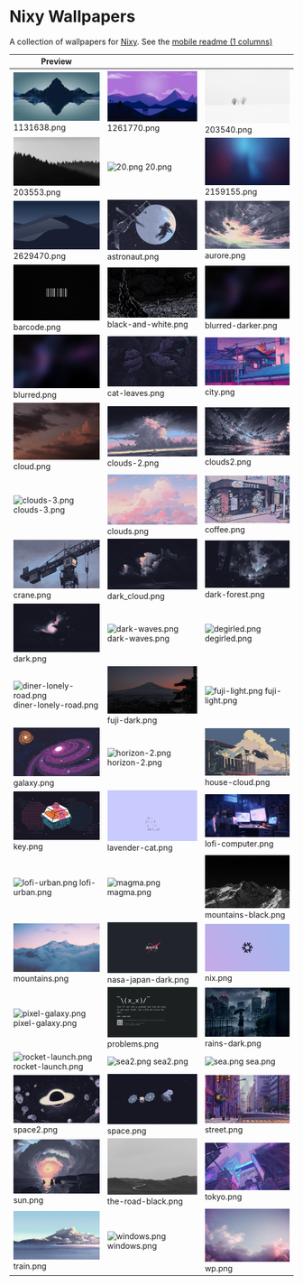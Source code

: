 # Nixy Wallpapers

A collection of wallpapers for [Nixy](https://github.com/anotherhadi/nixy).
See the [mobile readme (1 columns)](./docs/MOBILE-VIEW.md)


| Preview |    |    |
| ------- | -- | -- |
| ![1131638.png](./1131638.png) 1131638.png | ![1261770.png](./1261770.png) 1261770.png | ![203540.png](./203540.png) 203540.png |
| ![203553.png](./203553.png) 203553.png | ![20.png](./20.png) 20.png | ![2159155.png](./2159155.png) 2159155.png |
| ![2629470.png](./2629470.png) 2629470.png | ![astronaut.png](./astronaut.png) astronaut.png | ![aurore.png](./aurore.png) aurore.png |
| ![barcode.png](./barcode.png) barcode.png | ![black-and-white.png](./black-and-white.png) black-and-white.png | ![blurred-darker.png](./blurred-darker.png) blurred-darker.png |
| ![blurred.png](./blurred.png) blurred.png | ![cat-leaves.png](./cat-leaves.png) cat-leaves.png | ![city.png](./city.png) city.png |
| ![cloud.png](./cloud.png) cloud.png | ![clouds-2.png](./clouds-2.png) clouds-2.png | ![clouds2.png](./clouds2.png) clouds2.png |
| ![clouds-3.png](./clouds-3.png) clouds-3.png | ![clouds.png](./clouds.png) clouds.png | ![coffee.png](./coffee.png) coffee.png |
| ![crane.png](./crane.png) crane.png | ![dark_cloud.png](./dark_cloud.png) dark_cloud.png | ![dark-forest.png](./dark-forest.png) dark-forest.png |
| ![dark.png](./dark.png) dark.png | ![dark-waves.png](./dark-waves.png) dark-waves.png | ![degirled.png](./degirled.png) degirled.png |
| ![diner-lonely-road.png](./diner-lonely-road.png) diner-lonely-road.png | ![fuji-dark.png](./fuji-dark.png) fuji-dark.png | ![fuji-light.png](./fuji-light.png) fuji-light.png |
| ![galaxy.png](./galaxy.png) galaxy.png | ![horizon-2.png](./horizon-2.png) horizon-2.png | ![house-cloud.png](./house-cloud.png) house-cloud.png |
| ![key.png](./key.png) key.png | ![lavender-cat.png](./lavender-cat.png) lavender-cat.png | ![lofi-computer.png](./lofi-computer.png) lofi-computer.png |
| ![lofi-urban.png](./lofi-urban.png) lofi-urban.png | ![magma.png](./magma.png) magma.png | ![mountains-black.png](./mountains-black.png) mountains-black.png |
| ![mountains.png](./mountains.png) mountains.png | ![nasa-japan-dark.png](./nasa-japan-dark.png) nasa-japan-dark.png | ![nix.png](./nix.png) nix.png |
| ![pixel-galaxy.png](./pixel-galaxy.png) pixel-galaxy.png | ![problems.png](./problems.png) problems.png | ![rains-dark.png](./rains-dark.png) rains-dark.png |
| ![rocket-launch.png](./rocket-launch.png) rocket-launch.png | ![sea2.png](./sea2.png) sea2.png | ![sea.png](./sea.png) sea.png |
| ![space2.png](./space2.png) space2.png | ![space.png](./space.png) space.png | ![street.png](./street.png) street.png |
| ![sun.png](./sun.png) sun.png | ![the-road-black.png](./the-road-black.png) the-road-black.png | ![tokyo.png](./tokyo.png) tokyo.png |
| ![train.png](./train.png) train.png | ![windows.png](./windows.png) windows.png | ![wp.png](./wp.png) wp.png |
